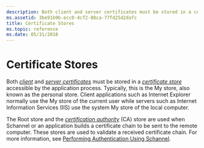 ```yaml
---
description: Both client and server certificates must be stored in a certificate store accessible by the application process.
ms.assetid: 3be91b9b-ecc0-4cf2-88ca-77fd25d2dafc
title: Certificate Stores
ms.topic: reference
ms.date: 05/31/2018
---
```


# Certificate Stores

Both [*client*](/windows/desktop/SecGloss/c-gly) and [*server certificates*](/windows/desktop/SecGloss/s-gly) must be stored in a [*certificate store*](/windows/desktop/SecGloss/c-gly) accessible by the application process. Typically, this is the My store, also known as the personal store. Client applications such as Internet Explorer normally use the My store of the current user while servers such as Internet Information Services (IIS) use the system My store of the local computer.

The Root store and the [*certification authority*](/windows/desktop/SecGloss/c-gly) (CA) store are used when Schannel or an application builds a certificate chain to be sent to the remote computer. These stores are used to validate a received certificate chain. For more information, see [Performing Authentication Using Schannel](performing-authentication-using-schannel.md).

 

 
